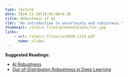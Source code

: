 ```yaml
---
type: lecture
date: 2024-11-18T18:01:00+4:30
title: Robustness of AI
tldr: "An introduction to uncertainty and robustness."
thumbnail: /static_files/presentations/lec.jpg
links:
    - url: /static_files/cis6930_1118.pdf
      name: slides
---
```

**Suggested Readings:**
- [AI Robustness](https://dl.acm.org/doi/abs/10.1145/3665926)
- [Out-of-Distribution Robustness in Deep Learning](https://neurips.cc/Conferences/2020/Schedule?showEvent=16649)

